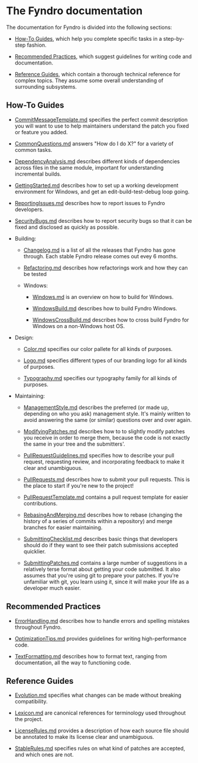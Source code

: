 <!--
===--------------------------------------------------------------------------===
Copyright (c) 2021 Fyndro
Licensed under MIT

See https://github.com/CMihai99/fyndro/blob/main/COPYING for license information
See https://github.com/CMihai99/fyndro/tree/main/LICENSES for a list of licenses
===--------------------------------------------------------------------------===
-->

# The Fyndro documentation

The documentation for Fyndro is divided into the following sections:

-   [How-To Guides](#how-to-guides), which help you complete specific tasks in a step-by-step fashion.

-   [Recommended Practices](#recommended-practices), which suggest guidelines for writing code and documentation.

-   [Reference Guides](#reference-guides), which contain a thorough technical reference for complex topics.
    They assume some overall understanding of surrounding subsystems.

<!-- -   [Uncategorized](#uncategorized) is for documentation which does not fit neatly into any of the above categories. -->

## How-To Guides

-   [CommitMessageTemplate.md](https://github.com/CMihai99/fyndro/blob/main/Documentation/how-to/CommitMessageTemplate.md)
    specifies the perfect commit description you will want to use to help
    maintainers understand the patch you fixed or feature you added.

-   [CommonQuestions.md](https://github.com/CMihai99/fyndro/blob/main/Documentation/how-to/CommonQuestions.md)
    answers "How do I do X?" for a variety of common tasks.

-   [DependencyAnalysis.md](https://github.com/CMihai99/fyndro/blob/main/Documentation/how-to/DependencyAnalysis.md)
    describes different kinds of dependencies across files in the same module,
    important for understanding incremental builds.

-   [GettingStarted.md](https://github.com/CMihai99/fyndro/blob/main/Documentation/how-to/GettingStarted.md)
    describes how to set up a working development environment
    for Windows, and get an edit-build-test-debug loop going.

-   [ReportingIssues.md](https://github.com/CMihai99/fyndro/blob/main/Documentation/how-to/ReportingIssues.md)
    describes how to report issues to Fyndro developers.

-   [SecurityBugs.md](https://github.com/CMihai99/fyndro/blob/main/Documentation/how-to/SecurityBugs.md)
    describes how to report security bugs so that it can be fixed and disclosed as quickly as possible.

-   Building:

    -   [Changelog.md](https://github.com/CMihai99/fyndro/blob/main/Documentation/how-to/building/Changelog.md)
        is a list of all the releases that Fyndro has gone through. Each stable Fyndro release comes out evey 6 months.

    -   [Refactoring.md](https://github.com/CMihai99/fyndro/blob/main/Documentation/how-to/building/Refactoring.md)
        describes how refactorings work and how they can be tested

    -   Windows:

        -   [Windows.md](https://github.com/CMihai99/fyndro/blob/main/Documentation/how-to/building/Windows.md)
            is an overview on how to build for Windows.

        -   [WindowsBuild.md](https://github.com/CMihai99/fyndro/blob/main/Documentation/how-to/building/WindowsBuild.md)
            describes how to build Fyndro Windows.

        -   [WindowsCrossBuild.md](https://github.com/CMihai99/fyndro/blob/main/Documentation/how-to/building/WindowsCrossCBuild.md)
            describes how to cross build Fyndro for Windows on a non-Windows host OS.

-   Design:

    -   [Color.md](https://github.com/CMihai99/fyndro/blob/main/Documentation/how-to/design-system/Color.md)
        specifies our color pallete for all kinds of purposes.

    -   [Logo.md](https://github.com/CMihai99/fyndro/blob/main/Documentation/how-to/design-system/Typography.md)
        specifies different types of our branding logo for all kinds of purposes.

    -   [Typography.md](https://github.com/CMihai99/fyndro/blob/main/Documentation/how-to/design-system/Typography.md)
        specifies our typography family for all kinds of purposes.

-   Maintaining:

    -   [ManagementStyle.md](https://github.com/CMihai99/fyndro/blob/main/Documentation/how-to/maintaining/ManagementStyle.md)
        describes the preferred (or made up, depending on who you ask) management style. It's
        mainly written to avoid answering the same (or similar) questions over and over again.

    -   [ModifyingPatches.md](https://github.com/CMihai99/fyndro/blob/main/Documentation/how-to/maintaining/ModifyingPatches.md)
        describes how to to slightly modify patches you receive in order to merge them,
        because the code is not exactly the same in your tree and the submitters'.

    -   [PullRequestGuidelines.md](https://github.com/CMihai99/fyndro/blob/main/Documentation/how-to/maintaining/PullRequestGuidelines.md)
        specifies how to describe your pull request, requesting review,
        and incorporating feedback to make it clear and unambiguous.

    -   [PullRequests.md](https://github.com/CMihai99/fyndro/blob/main/Documentation/how-to/maintaining/PullRequests.md)
        describes how to submit your pull requests. This is the place to start if you're new to the project!

    -   [PullRequestTemplate.md](https://github.com/CMihai99/fyndro/blob/main/Documentation/how-to/maintaining/PullRequestTemplate.md)
        contains a pull request template for easier contributions.

    -   [RebasingAndMerging.md](https://github.com/CMihai99/fyndro/blob/main/Documentation/how-to/maintaining/RebasingAndMerging.md)
        describes how to rebase (changing the history of a series of commits
        within a repository) and merge branches for easier maintaining.

    -   [SubmittingChecklist.md](https://github.com/CMihai99/fyndro/blob/main/Documentation/how-to/maintaining/SubmittingChecklist.md)
        describes basic things that developers should do if they want to see their patch submissions accepted quicklier.

    -   [SubmittingPatches.md](https://github.com/CMihai99/fyndro/blob/main/Documentation/how-to/maintaining/SubmittingPatches.md)
        contains a large number of suggestions in a relatively terse format about getting your code submitted.
        It also assumes that you're using git to prepare your patches. If you're unfamiliar
        with git, you learn using it, since it will make your life as a developer much easier.

## Recommended Practices

-   [ErrorHandling.md](https://github.com/CMihai99/fyndro/blob/main/Documentation/practices/ErrorHandling.md)
    describes how to handle errors and spelling mistakes throughout Fyndro.

-   [OptimizationTips.md](https://github.com/CMihai99/fyndro/blob/main/Documentation/practices/OptimizationTips.md)
    provides guidelines for writing high-performance code.

-   [TextFormatting.md](https://github.com/CMihai99/fyndro/blob/main/Documentation/practices/TextFormatting.md)
    describes how to format text, ranging from documentation, all the way to functioning code.

## Reference Guides

-   [Evolution.md](https://github.com/CMihai99/fyndro/blob/main/Documentation/references/Evolution.md)
    specifies what changes can be made without breaking compatibility.

-   [Lexicon.md](https://github.com/CMihai99/fyndro/blob/main/Documentation/references/Lexicon.md)
    are canonical references for terminology used throughout the project.

-   [LicenseRules.md](https://github.com/CMihai99/fyndro/blob/main/Documentation/references/LicenseRules.md)
    provides a description of how each source file should be annotated to make its license clear and unambiguous.

-   [StableRules.md](https://github.com/CMihai99/fyndro/blob/main/Documentation/references/StableRules.md)
    specifies rules on what kind of patches are accepted, and which ones are not.

<!-- ## Uncategorized

-   []() -->
